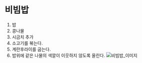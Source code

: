 # 비빔밥
1. 밥
2. 콩나물
3. 시금치 추가
4. 소고기를 볶는다.
5. 계란후라이를 굽는다.
6. 밥위에 같은 나물의 색깔이 이웃하지 않도록 올린다.
    ![비빔밥_이미지](https://health.chosun.com/site/data/img_dir/2021/01/27/2021012702508_0.jpg)
